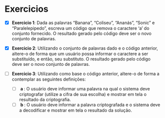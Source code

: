 <h1> Exercicios</h1>

- [X] <b>Exercicio 1</b>: Dada as palavras “Banana”, “Coliseu”, “Ananás”, “Sonic” e “Paralelepipedo”, escreva um
código que remova o caractere ‘a’ do conjunto fornecido. O resultado gerado pelo código deve ser o novo conjunto de palavras.

- [X] <b>Exercicio 2</b>: Utilizando o conjunto de palavras dado e o código anterior, altere-o de forma que um
usuário possa informar o caractere a ser substituído, e então, seu substituto. O
resultado gerado pelo código deve ser o novo conjunto de palavras.

- [ ] <b>Exercicio 3</b>: Utilizando como base o código anterior, altere-o de forma a contemplar as seguintes
definições:
    - [ ] <b> a </b>: O usuário deve informar uma palavra na qual o sistema deve criptografar
    (utilize a cifra de sua escolha) e mostrar em tela o resultado da
    criptografia.
    - [ ] <b> b </b>: O usuário deve informar a palavra criptografada e o sistema deve a
    decodificar e mostrar em tela o resultado da solução.
